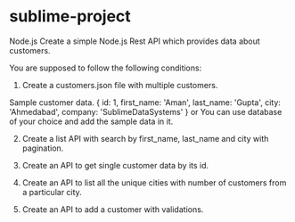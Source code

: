 # sublime-project

Node.js
Create a simple Node.js Rest API which provides data about customers.

You are supposed to follow the following conditions:

1) Create a customers.json file with multiple customers.

Sample customer data. {
id: 1,
first_name: 'Aman',
last_name: 'Gupta',
city: 'Ahmedabad',
company: 'SublimeDataSystems'
}
or You can use database of your choice and add the sample data in it.

2) Create a list API with search by first_name, last_name and city with pagination.

3) Create an API to get single customer data by its id.

4) Create an API to list all the unique cities with number of customers from a particular city.

5) Create an API to add a customer with validations.
